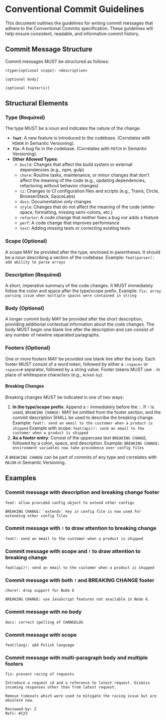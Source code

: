 # Conventional Commit Guidelines

This document outlines the guidelines for writing commit messages that adhere to the Conventional Commits specification. These guidelines will help ensure consistent, readable, and informative commit history.

## Commit Message Structure

Commit messages MUST be structured as follows:

```
<type>[optional scope]: <description>

[optional body]

[optional footer(s)]
```

## Structural Elements

### Type (Required)

The type MUST be a noun and indicates the nature of the change.

-   **`feat`**: A new feature is introduced to the codebase. (Correlates with `MINOR` in Semantic Versioning).
-   **`fix`**: A bug fix in the codebase. (Correlates with `PATCH` in Semantic Versioning).
-   **Other Allowed Types**:
    -   `build`: Changes that affect the build system or external dependencies (e.g., npm, gulp)
    -   `chore`: Routine tasks, maintenance, or minor changes that don't affect the meaning of the code (e.g., updating dependencies, refactoring without behavior changes)
    -   `ci`: Changes to CI configuration files and scripts (e.g., Travis, Circle, BrowserStack, SauceLabs)
    -   `docs`: Documentation only changes
    -   `style`: Changes that do not affect the meaning of the code (white-space, formatting, missing semi-colons, etc.)
    -   `refactor`: A code change that neither fixes a bug nor adds a feature
    -   `perf`: A code change that improves performance
    -   `test`: Adding missing tests or correcting existing tests

### Scope (Optional)

A scope MAY be provided after the type, enclosed in parentheses. It should be a noun describing a section of the codebase.
Example: `feat(parser): add ability to parse arrays`

### Description (Required)

A short, imperative summary of the code changes. It MUST immediately follow the colon and space after the type/scope prefix.
Example: `fix: array parsing issue when multiple spaces were contained in string`

### Body (Optional)

A longer commit body MAY be provided after the short description, providing additional contextual information about the code changes. The body MUST begin one blank line after the description and can consist of any number of newline separated paragraphs.

### Footers (Optional)

One or more footers MAY be provided one blank line after the body. Each footer MUST consist of a word token, followed by either a `:<space>` or `<space>#` separator, followed by a string value. Footer tokens MUST use `-` in place of whitespace characters (e.g., `Acked-by`).

#### Breaking Changes

Breaking changes MUST be indicated in one of two ways:

1.  **In the type/scope prefix**: Append a `!` immediately before the `:`. If `!` is used, `BREAKING CHANGE:` MAY be omitted from the footer section, and the commit description SHALL be used to describe the breaking change.
    Example: `feat!: send an email to the customer when a product is shipped`
    Example with scope: `feat(api)!: send an email to the customer when a product is shipped`
2.  **As a footer entry**: Consist of the uppercase text `BREAKING CHANGE`, followed by a colon, space, and description.
    Example: `BREAKING CHANGE: environment variables now take precedence over config files`

A `BREAKING CHANGE` can be part of commits of any type and correlates with `MAJOR` in Semantic Versioning.

## Examples

### Commit message with description and breaking change footer

```
feat: allow provided config object to extend other configs

BREAKING CHANGE: `extends` key in config file is now used for extending other config files
```

### Commit message with `!` to draw attention to breaking change

```
feat!: send an email to the customer when a product is shipped
```

### Commit message with scope and `!` to draw attention to breaking change

```
feat(api)!: send an email to the customer when a product is shipped
```

### Commit message with both `!` and BREAKING CHANGE footer

```
chore!: drop support for Node 6

BREAKING CHANGE: use JavaScript features not available in Node 6.
```

### Commit message with no body

```
docs: correct spelling of CHANGELOG
```

### Commit message with scope

```
feat(lang): add Polish language
```

### Commit message with multi-paragraph body and multiple footers

```
fix: prevent racing of requests

Introduce a request id and a reference to latest request. Dismiss
incoming responses other than from latest request.

Remove timeouts which were used to mitigate the racing issue but are
obsolete now.

Reviewed-by: Z
Refs: #123
```
